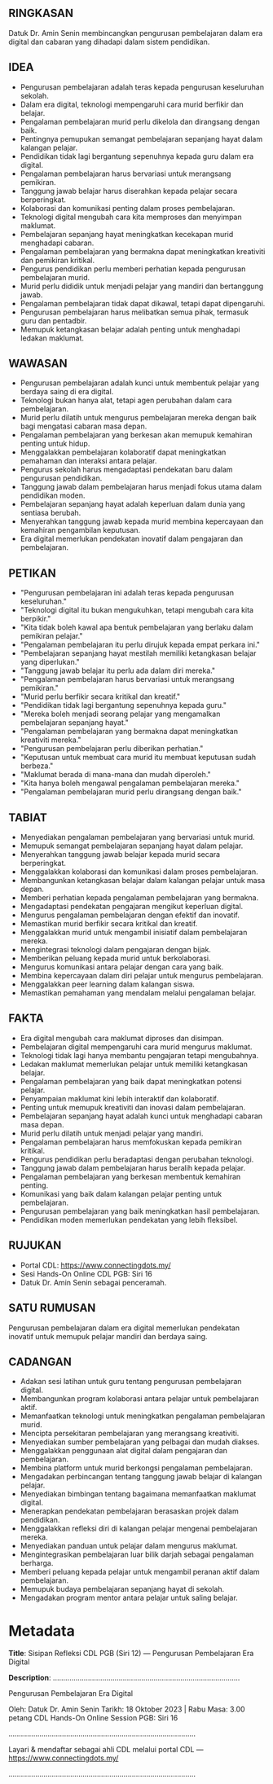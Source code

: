 ## RINGKASAN
Datuk Dr. Amin Senin membincangkan pengurusan pembelajaran dalam era digital dan cabaran yang dihadapi dalam sistem pendidikan.

## IDEA
- Pengurusan pembelajaran adalah teras kepada pengurusan keseluruhan sekolah.
- Dalam era digital, teknologi mempengaruhi cara murid berfikir dan belajar.
- Pengalaman pembelajaran murid perlu dikelola dan dirangsang dengan baik.
- Pentingnya pemupukan semangat pembelajaran sepanjang hayat dalam kalangan pelajar.
- Pendidikan tidak lagi bergantung sepenuhnya kepada guru dalam era digital.
- Pengalaman pembelajaran harus bervariasi untuk merangsang pemikiran.
- Tanggung jawab belajar harus diserahkan kepada pelajar secara berperingkat.
- Kolaborasi dan komunikasi penting dalam proses pembelajaran.
- Teknologi digital mengubah cara kita memproses dan menyimpan maklumat.
- Pembelajaran sepanjang hayat meningkatkan kecekapan murid menghadapi cabaran.
- Pengalaman pembelajaran yang bermakna dapat meningkatkan kreativiti dan pemikiran kritikal.
- Pengurus pendidikan perlu memberi perhatian kepada pengurusan pembelajaran murid.
- Murid perlu dididik untuk menjadi pelajar yang mandiri dan bertanggung jawab.
- Pengalaman pembelajaran tidak dapat dikawal, tetapi dapat dipengaruhi.
- Pengurusan pembelajaran harus melibatkan semua pihak, termasuk guru dan pentadbir.
- Memupuk ketangkasan belajar adalah penting untuk menghadapi ledakan maklumat.

## WAWASAN
- Pengurusan pembelajaran adalah kunci untuk membentuk pelajar yang berdaya saing di era digital.
- Teknologi bukan hanya alat, tetapi agen perubahan dalam cara pembelajaran.
- Murid perlu dilatih untuk mengurus pembelajaran mereka dengan baik bagi mengatasi cabaran masa depan.
- Pengalaman pembelajaran yang berkesan akan memupuk kemahiran penting untuk hidup.
- Menggalakkan pembelajaran kolaboratif dapat meningkatkan pemahaman dan interaksi antara pelajar.
- Pengurus sekolah harus mengadaptasi pendekatan baru dalam pengurusan pendidikan.
- Tanggung jawab dalam pembelajaran harus menjadi fokus utama dalam pendidikan moden.
- Pembelajaran sepanjang hayat adalah keperluan dalam dunia yang sentiasa berubah.
- Menyerahkan tanggung jawab kepada murid membina kepercayaan dan kemahiran pengambilan keputusan.
- Era digital memerlukan pendekatan inovatif dalam pengajaran dan pembelajaran.

## PETIKAN
- "Pengurusan pembelajaran ini adalah teras kepada pengurusan keseluruhan."
- "Teknologi digital itu bukan mengukuhkan, tetapi mengubah cara kita berpikir."
- "Kita tidak boleh kawal apa bentuk pembelajaran yang berlaku dalam pemikiran pelajar."
- "Pengalaman pembelajaran itu perlu dirujuk kepada empat perkara ini."
- "Pembelajaran sepanjang hayat mestilah memiliki ketangkasan belajar yang diperlukan."
- "Tanggung jawab belajar itu perlu ada dalam diri mereka."
- "Pengalaman pembelajaran harus bervariasi untuk merangsang pemikiran."
- "Murid perlu berfikir secara kritikal dan kreatif."
- "Pendidikan tidak lagi bergantung sepenuhnya kepada guru."
- "Mereka boleh menjadi seorang pelajar yang mengamalkan pembelajaran sepanjang hayat."
- "Pengalaman pembelajaran yang bermakna dapat meningkatkan kreativiti mereka."
- "Pengurusan pembelajaran perlu diberikan perhatian."
- "Keputusan untuk membuat cara murid itu membuat keputusan sudah berbeza."
- "Maklumat berada di mana-mana dan mudah diperoleh."
- "Kita hanya boleh mengawal pengalaman pembelajaran mereka."
- "Pengalaman pembelajaran murid perlu dirangsang dengan baik."

## TABIAT
- Menyediakan pengalaman pembelajaran yang bervariasi untuk murid.
- Memupuk semangat pembelajaran sepanjang hayat dalam pelajar.
- Menyerahkan tanggung jawab belajar kepada murid secara berperingkat.
- Menggalakkan kolaborasi dan komunikasi dalam proses pembelajaran.
- Membangunkan ketangkasan belajar dalam kalangan pelajar untuk masa depan.
- Memberi perhatian kepada pengalaman pembelajaran yang bermakna.
- Mengadaptasi pendekatan pengajaran mengikut keperluan digital.
- Mengurus pengalaman pembelajaran dengan efektif dan inovatif.
- Memastikan murid berfikir secara kritikal dan kreatif.
- Menggalakkan murid untuk mengambil inisiatif dalam pembelajaran mereka.
- Mengintegrasi teknologi dalam pengajaran dengan bijak.
- Memberikan peluang kepada murid untuk berkolaborasi.
- Mengurus komunikasi antara pelajar dengan cara yang baik.
- Membina kepercayaan dalam diri pelajar untuk mengurus pembelajaran.
- Menggalakkan peer learning dalam kalangan siswa.
- Memastikan pemahaman yang mendalam melalui pengalaman belajar.

## FAKTA
- Era digital mengubah cara maklumat diproses dan disimpan.
- Pembelajaran digital mempengaruhi cara murid mengurus maklumat.
- Teknologi tidak lagi hanya membantu pengajaran tetapi mengubahnya.
- Ledakan maklumat memerlukan pelajar untuk memiliki ketangkasan belajar.
- Pengalaman pembelajaran yang baik dapat meningkatkan potensi pelajar.
- Penyampaian maklumat kini lebih interaktif dan kolaboratif.
- Penting untuk memupuk kreativiti dan inovasi dalam pembelajaran.
- Pembelajaran sepanjang hayat adalah kunci untuk menghadapi cabaran masa depan.
- Murid perlu dilatih untuk menjadi pelajar yang mandiri.
- Pengalaman pembelajaran harus memfokuskan kepada pemikiran kritikal.
- Pengurus pendidikan perlu beradaptasi dengan perubahan teknologi.
- Tanggung jawab dalam pembelajaran harus beralih kepada pelajar.
- Pengalaman pembelajaran yang berkesan membentuk kemahiran penting.
- Komunikasi yang baik dalam kalangan pelajar penting untuk pembelajaran.
- Pengurusan pembelajaran yang baik meningkatkan hasil pembelajaran.
- Pendidikan moden memerlukan pendekatan yang lebih fleksibel.

## RUJUKAN
- Portal CDL: https://www.connectingdots.my/
- Sesi Hands-On Online CDL PGB: Siri 16
- Datuk Dr. Amin Senin sebagai penceramah.

## SATU RUMUSAN
Pengurusan pembelajaran dalam era digital memerlukan pendekatan inovatif untuk memupuk pelajar mandiri dan berdaya saing.

## CADANGAN
- Adakan sesi latihan untuk guru tentang pengurusan pembelajaran digital.
- Membangunkan program kolaborasi antara pelajar untuk pembelajaran aktif.
- Memanfaatkan teknologi untuk meningkatkan pengalaman pembelajaran murid.
- Mencipta persekitaran pembelajaran yang merangsang kreativiti.
- Menyediakan sumber pembelajaran yang pelbagai dan mudah diakses.
- Menggalakkan penggunaan alat digital dalam pengajaran dan pembelajaran.
- Membina platform untuk murid berkongsi pengalaman pembelajaran.
- Mengadakan perbincangan tentang tanggung jawab belajar di kalangan pelajar.
- Menyediakan bimbingan tentang bagaimana memanfaatkan maklumat digital.
- Menerapkan pendekatan pembelajaran berasaskan projek dalam pendidikan.
- Menggalakkan refleksi diri di kalangan pelajar mengenai pembelajaran mereka.
- Menyediakan panduan untuk pelajar dalam mengurus maklumat.
- Mengintegrasikan pembelajaran luar bilik darjah sebagai pengalaman berharga.
- Memberi peluang kepada pelajar untuk mengambil peranan aktif dalam pembelajaran.
- Memupuk budaya pembelajaran sepanjang hayat di sekolah.
- Mengadakan program mentor antara pelajar untuk saling belajar.

# Metadata
**Title**: Sisipan Refleksi CDL PGB (Siri 12) — Pengurusan Pembelajaran Era Digital

**Description**: ...........................................................................................

Pengurusan Pembelajaran Era Digital

Oleh: Datuk Dr. Amin Senin
Tarikh: 18 Oktober 2023   |   Rabu
Masa: 3.00 petang
CDL Hands-On Online Session PGB: Siri 16

...........................................................................................

Layari & mendaftar sebagai ahli CDL melalui portal CDL — https://www.connectingdots.my/

...........................................................................................